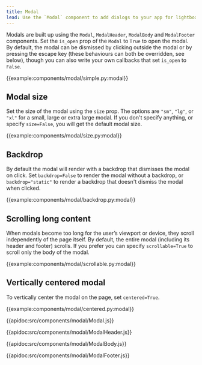 ```yaml
---
title: Modal
lead: Use the `Modal` component to add dialogs to your app for lightboxes, user notifications, or completely custom content.
---
```


Modals are built up using the `Modal`, `ModalHeader`, `ModalBody` and `ModalFooter` components. Set the `is_open` prop of the `Modal` to `True` to open the modal. By default, the modal can be dismissed by clicking outside the modal or by pressing the escape key (these behaviours can both be overridden, see below), though you can also write your own callbacks that set `is_open` to `False`.

{{example:components/modal/simple.py:modal}}

## Modal size

Set the size of the modal using the `size` prop. The options are `"sm"`, `"lg"`, or `"xl"` for a small, large or extra large modal. If you don't specify anything, or specify `size=False`, you will get the default modal size.

{{example:components/modal/size.py:modal}}

## Backdrop

By default the modal will render with a backdrop that dismisses the modal on click. Set `backdrop=False` to render the modal without a backdrop, or `backdrop="static"` to render a backdrop that doesn't dismiss the modal when clicked.

{{example:components/modal/backdrop.py:modal}}

## Scrolling long content

When modals become too long for the user’s viewport or device, they scroll independently of the page itself. By default, the entire modal (including its header and footer) scrolls. If you prefer you can specify `scrollable=True` to scroll only the body of the modal.

{{example:components/modal/scrollable.py:modal}}

## Vertically centered modal

To vertically center the modal on the page, set `centered=True`.

{{example:components/modal/centered.py:modal}}

{{apidoc:src/components/modal/Modal.js}}

{{apidoc:src/components/modal/ModalHeader.js}}

{{apidoc:src/components/modal/ModalBody.js}}

{{apidoc:src/components/modal/ModalFooter.js}}
